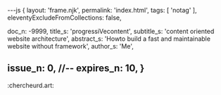 ---js
{
  layout:    'frame.njk',
  permalink: 'index.html',
  tags:      [ 'notag' ],
  eleventyExcludeFromCollections: false,


  doc_n: -9999,
  title_s:    'progressiVecontent',
  subtitle_s: 'content oriented website architecture',
  abstract_s: 'Howto build a fast and maintainable website without framework',
  author_s:   'Me',

  issue_n: 0,
  //-- expires_n: 10,
}
---
:chercheurd.art:

